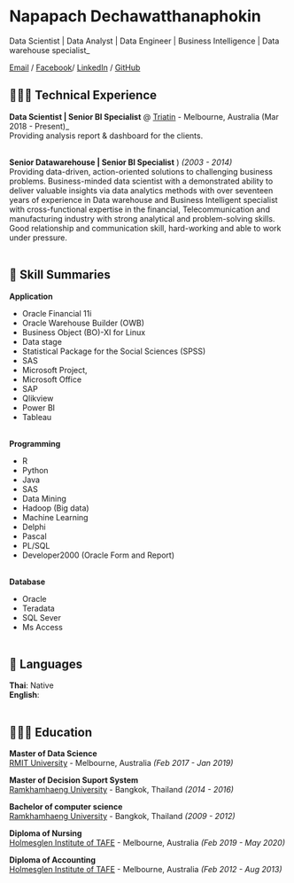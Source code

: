 # Napapach Dechawatthanaphokin

Data Scientist | Data Analyst | Data Engineer | Business Intelligence | Data warehouse specialist_ <br>

[Email](mailto:napapach.de@outlook.com) / [Facebook](https://www.facebook.com/duck.generalist/?modal=admin_todo_tour)/ [LinkedIn](https://www.linkedin.com/in/napapach-dechawatthanaphokin-7ab9232b/) / [GitHub](https://github.com/gimjung/)

## 👩🏼‍💻 Technical Experience

**Data Scientist | Senior BI Specialist** @ [Triatin](http://www.triatin.com.au/) - Melbourne, Australia (Mar 2018 - Present)_ <br>
  Providing analysis report & dashboard for the clients.
<br><br>

**Senior Datawarehouse | Senior BI Specialist** ) _(2003 - 2014)_ <br>
  Providing data-driven, action-oriented solutions to challenging business problems. Business-minded data scientist with a demonstrated ability to deliver valuable insights via   data analytics methods with over seventeen years of experience in Data warehouse and Business Intelligent specialist with cross-functional expertise in the financial,    Telecommunication and manufacturing industry with strong analytical and problem-solving skills. Good relationship and communication skill, hard-working and able to work under pressure. 
  <br><br>

## 📌 Skill Summaries

**Application** <br>
  - Oracle Financial 11i 
  - Oracle Warehouse Builder (OWB) 
  - Business Object (BO)-XI for Linux
  - Data stage
  - Statistical Package for the Social Sciences (SPSS)
  - SAS
  - Microsoft Project, 
  - Microsoft Office
  - SAP
  - Qlikview
  - Power BI
  - Tableau
  <br><br>
 
 **Programming** <br>
  - R
  - Python
  - Java
  - SAS
  - Data Mining
  - Hadoop (Big data)
  - Machine Learning 
  - Delphi
  - Pascal
  - PL/SQL
  - Developer2000 (Oracle Form and Report)
  <br><br>
  
   **Database** <br>
  - Oracle
  - Teradata
  - SQL Sever
  - Ms Access
  <br><br>

## 💬 Languages

**Thai**: Native <br>
**English**: 
<br><br>

## 👩🏼‍🎓 Education

**Master of Data Science** <br>
[RMIT University](https://www.rmit.edu.au/) - Melbourne, Australia _(Feb 2017 - Jan 2019)_ <br>

**Master of Decision Suport System** <br>
[Ramkhamhaeng University](https://www.ru.ac.th/th/) - Bangkok, Thailand _(2014 - 2016)_

**Bachelor of computer science** <br>
[Ramkhamhaeng University](https://www.ru.ac.th/th/) - Bangkok, Thailand _(2009 - 2012)_

**Diploma of Nursing** <br>
[Holmesglen Institute of TAFE](https://holmesglen.edu.au/) - Melbourne, Australia _(Feb 2019 - May 2020)_

**Diploma of Accounting** <br>
[Holmesglen Institute of TAFE](https://holmesglen.edu.au/) - Melbourne, Australia _(Feb 2012 - Aug 2013)_
